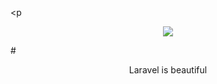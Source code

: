 <p<p align="center"><img src="https://laravel.com/assets/img/components/logo-laravel.svg"></p>

#<p align="center">Laravel is beautiful</p>

<p align="center">
	
</p>
